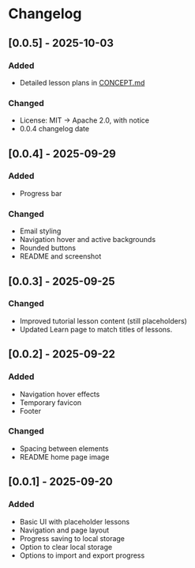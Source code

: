 # Changelog

## [0.0.5] - 2025-10-03

### Added
* Detailed lesson plans in [CONCEPT.md](/CONCEPT.md)

### Changed

* License: MIT -> Apache 2.0, with notice
* 0.0.4 changelog date

## [0.0.4] - 2025-09-29

### Added

* Progress bar

### Changed

* Email styling
* Navigation hover and active backgrounds
* Rounded buttons
* README and screenshot

## [0.0.3] - 2025-09-25

### Changed

* Improved tutorial lesson content (still placeholders)
* Updated Learn page to match titles of lessons.

## [0.0.2] - 2025-09-22

### Added

* Navigation hover effects
* Temporary favicon
* Footer

### Changed

* Spacing between elements
* README home page image

## [0.0.1] - 2025-09-20

### Added

* Basic UI with placeholder lessons
* Navigation and page layout
* Progress saving to local storage
* Option to clear local storage
* Options to import and export progress